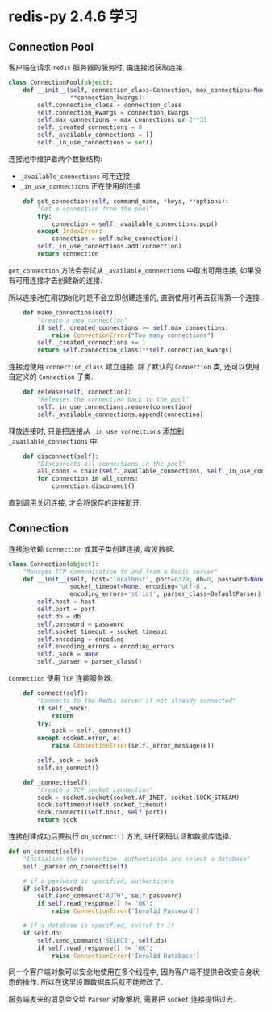 # redis-py 2.4.6 学习

## Connection Pool
客户端在请求 `redis` 服务器的服务时, 由连接池获取连接.

```python
class ConnectionPool(object):
    def __init__(self, connection_class=Connection, max_connections=None,
                 **connection_kwargs):
        self.connection_class = connection_class
        self.connection_kwargs = connection_kwargs
        self.max_connections = max_connections or 2**31
        self._created_connections = 0
        self._available_connections = []
        self._in_use_connections = set()
```
连接池中维护着两个数据结构:
- `_available_connections` 可用连接
- `_in_use_connections` 正在使用的连接

```python
    def get_connection(self, command_name, *keys, **options):
        "Get a connection from the pool"
        try:
            connection = self._available_connections.pop()
        except IndexError:
            connection = self.make_connection()
        self._in_use_connections.add(connection)
        return connection
```
`get_connection` 方法会尝试从 `_available_connections` 中取出可用连接, 如果没有可用连接才去创建新的连接.

所以连接池在刚初始化时是不会立即创建连接的, 直到使用时再去获得第一个连接.

```python
    def make_connection(self):
        "Create a new connection"
        if self._created_connections >= self.max_connections:
            raise ConnectionError("Too many connections")
        self._created_connections += 1
        return self.connection_class(**self.connection_kwargs)
```

连接池使用 `connection_class` 建立连接. 除了默认的 `Connection` 类, 还可以使用自定义的 `Connection` 子类.

```python
    def release(self, connection):
        "Releases the connection back to the pool"
        self._in_use_connections.remove(connection)
        self._available_connections.append(connection)
```

释放连接时, 只是把连接从 `_in_use_connections` 添加到 `_available_connections` 中.

```python
    def disconnect(self):
        "Disconnects all connections in the pool"
        all_conns = chain(self._available_connections, self._in_use_connections)
        for connection in all_conns:
            connection.disconnect()
```

直到调用关闭连接, 才会将保存的连接断开.

## Connection
连接池依赖 `Connection` 或其子类创建连接, 收发数据.

```python
class Connection(object):
    "Manages TCP communication to and from a Redis server"
    def __init__(self, host='localhost', port=6379, db=0, password=None,
                 socket_timeout=None, encoding='utf-8',
                 encoding_errors='strict', parser_class=DefaultParser):
        self.host = host
        self.port = port
        self.db = db
        self.password = password
        self.socket_timeout = socket_timeout
        self.encoding = encoding
        self.encoding_errors = encoding_errors
        self._sock = None
        self._parser = parser_class()
```

`Connection` 使用 `TCP` 连接服务器.
```python
    def connect(self):
        "Connects to the Redis server if not already connected"
        if self._sock:
            return
        try:
            sock = self._connect()
        except socket.error, e:
            raise ConnectionError(self._error_message(e))

        self._sock = sock
        self.on_connect()

    def _connect(self):
        "Create a TCP socket connection"
        sock = socket.socket(socket.AF_INET, socket.SOCK_STREAM)
        sock.settimeout(self.socket_timeout)
        sock.connect((self.host, self.port))
        return sock
```

连接创建成功后要执行 `on_connect()` 方法, 进行密码认证和数据库选择.

```python
def on_connect(self):
    "Initialize the connection, authenticate and select a database"
    self._parser.on_connect(self)

    # if a password is specified, authenticate
    if self.password:
        self.send_command('AUTH', self.password)
        if self.read_response() != 'OK':
            raise ConnectionError('Invalid Password')

    # if a database is specified, switch to it
    if self.db:
        self.send_command('SELECT', self.db)
        if self.read_response() != 'OK':
            raise ConnectionError('Invalid Database')
```

同一个客户端对象可以安全地使用在多个线程中, 因为客户端不提供会改变自身状态的操作. 所以在这里设置数据库后就不能修改了.

服务端发来的消息会交给 `Parser` 对象解析, 需要把 `socket` 连接提供过去.

